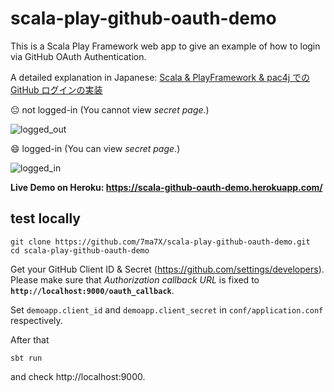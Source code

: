 # scala-play-github-oauth-demo

This is a Scala Play Framework web app to give an example of how to login via GitHub OAuth Authentication.
<br>

A detailed explanation in Japanese: [Scala & PlayFramework & pac4j での GitHub ログインの実装](https://qiita.com/7ma7X/items/6853333a71437d76e898)

:neutral_face: not logged-in (You cannot view *secret page*.)

![logged_out](https://user-images.githubusercontent.com/36184621/62940199-01c4b900-be0e-11e9-8924-48b4934a57f9.png)

:smile: logged-in (You can view *secret page*.)

![logged_in](https://user-images.githubusercontent.com/36184621/62940212-0c7f4e00-be0e-11e9-8013-62dcc6804e8c.png)

**Live Demo on Heroku: https://scala-github-oauth-demo.herokuapp.com/**

## test locally

```
git clone https://github.com/7ma7X/scala-play-github-oauth-demo.git
cd scala-play-github-oauth-demo 
```

Get your GitHub Client ID & Secret (https://github.com/settings/developers). Please make sure that *Authorization callback URL* is fixed to **`http://localhost:9000/oauth_callback`**.   
  
Set `demoapp.client_id` and `demoapp.client_secret` in `conf/application.conf` respectively.

After that

```
sbt run
```

and check http://localhost:9000.
